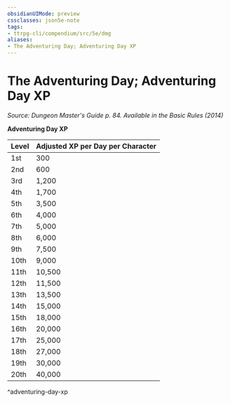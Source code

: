 ```yaml
---
obsidianUIMode: preview
cssclasses: json5e-note
tags:
- ttrpg-cli/compendium/src/5e/dmg
aliases:
- The Adventuring Day; Adventuring Day XP
---
```

# The Adventuring Day; Adventuring Day XP
*Source: Dungeon Master's Guide p. 84. Available in the Basic Rules (2014)* 

**Adventuring Day XP**

| Level | Adjusted XP per Day per Character |
|-------|-----------------------------------|
| 1st | 300 |
| 2nd | 600 |
| 3rd | 1,200 |
| 4th | 1,700 |
| 5th | 3,500 |
| 6th | 4,000 |
| 7th | 5,000 |
| 8th | 6,000 |
| 9th | 7,500 |
| 10th | 9,000 |
| 11th | 10,500 |
| 12th | 11,500 |
| 13th | 13,500 |
| 14th | 15,000 |
| 15th | 18,000 |
| 16th | 20,000 |
| 17th | 25,000 |
| 18th | 27,000 |
| 19th | 30,000 |
| 20th | 40,000 |
^adventuring-day-xp